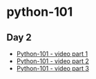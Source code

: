 # python-101

## Day 2

- [Python-101 - video part 1](https://www.dropbox.com/home/Family%20Room/Shuhan_Data/LavnerEducation/2022/Python101/Day2?preview=LS-LavnerEdu_Python3_07122021_1004_1.mp4)
- [Python-101 - video part 2](https://www.dropbox.com/home/Family%20Room/Shuhan_Data/LavnerEducation/2022/Python101/Day2?preview=LS-LavnerEdu_Python3_07122021_1115_2.mp4)
- [Python-101 - video part 3](https://www.dropbox.com/home/Family%20Room/Shuhan_Data/LavnerEducation/2022/Python101/Day2?preview=LS-LavnerEdu_Python3_07122021_1133_3.mp4)
